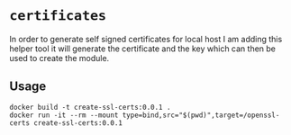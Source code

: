 # `certificates`

In order to generate self signed certificates for local host I am adding this
helper tool it will generate the certificate and the key which can then be 
used to create the module.

## Usage

```
docker build -t create-ssl-certs:0.0.1 .
docker run -it --rm --mount type=bind,src="$(pwd)",target=/openssl-certs create-ssl-certs:0.0.1
```
